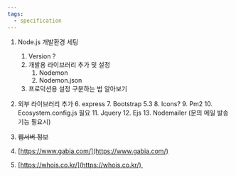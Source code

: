 ```yaml
---
tags:
  - specification
---
```


1. Node.js 개발환경 세팅

	1. Version ?
	2. 개발용 라이브러리 추가 및 설정
		1. Nodemon
		2. Nodemon.json
	3. 프로덕션용 설정 구분하는 법 알아보기

2. 외부 라이브러리 추가
	6. express
	7. Bootstrap 5.3
	8. Icons?
	9. Pm2
	10. Ecosystem.config.js 필요
	11. Jquery
	12. Ejs
	13. Nodemailer (문의 메일 발송 기능 필요시)

3. ~~웹서버 정보~~
4. [https://www.gabia.com/](https://www.gabia.com/)
5. [https://whois.co.kr/](https://whois.co.kr/) 